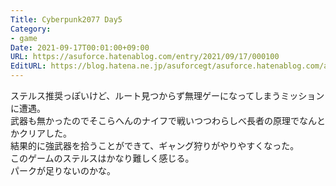 ```yaml
---
Title: Cyberpunk2077 Day5
Category:
- game
Date: 2021-09-17T00:01:00+09:00
URL: https://asuforce.hatenablog.com/entry/2021/09/17/000100
EditURL: https://blog.hatena.ne.jp/asuforcegt/asuforce.hatenablog.com/atom/entry/13574176438012577880
---
```


ステルス推奨っぽいけど、ルート見つからず無理ゲーになってしまうミッションに遭遇。  
武器も無かったのでそこらへんのナイフで戦いつつわらしべ長者の原理でなんとかクリアした。  
結果的に強武器を拾うことができて、ギャング狩りがやりやすくなった。  
このゲームのステルスはかなり難しく感じる。  
パークが足りないのかな。

